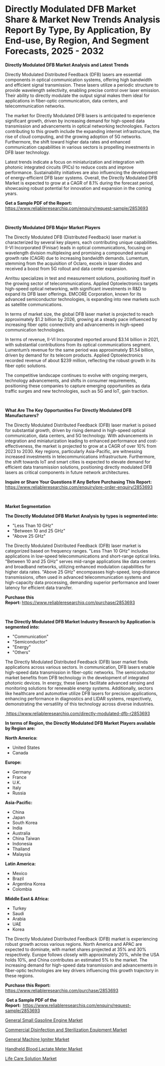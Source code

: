 <p><h1>Directly Modulated DFB Market Share & Market New Trends Analysis Report By Type, By Application, By End-use, By Region, And Segment Forecasts, 2025 - 2032</h1></p><p><strong>Directly Modulated DFB Market Analysis and Latest Trends</strong></p>
<p><p>Directly Modulated Distributed Feedback (DFB) lasers are essential components in optical communication systems, offering high bandwidth and efficient signal transmission. These lasers utilize a periodic structure to provide wavelength selectivity, enabling precise control over laser emission. Their ability to directly modulate the output signal makes them ideal for applications in fiber-optic communication, data centers, and telecommunication networks. </p><p>The market for Directly Modulated DFB lasers is anticipated to experience significant growth, driven by increasing demand for high-speed data transmission and advancements in optical networking technologies. Factors contributing to this growth include the expanding internet infrastructure, the rise of cloud computing, and the growing adoption of 5G networks. Furthermore, the shift toward higher data rates and enhanced communication capabilities in various sectors is propelling investments in DFB laser technology.</p><p>Latest trends indicate a focus on miniaturization and integration with photonic integrated circuits (PICs) to reduce costs and improve performance. Sustainability initiatives are also influencing the development of energy-efficient DFB laser systems. Overall, the Directly Modulated DFB Market is expected to grow at a CAGR of 8.1% during the forecast period, showcasing robust potential for innovation and expansion in the coming years.</p></p>
<p><strong>Get a Sample PDF of the Report:&nbsp;</strong> <a href="https://www.reliableresearchiq.com/enquiry/request-sample/2853693?utm_campaign=1170&utm_medium=2&utm_source=Github&utm_content=ia&utm_term=12032025&utm_id=directly-modulated-dfb">https://www.reliableresearchiq.com/enquiry/request-sample/2853693</a></p>
<p>&nbsp;</p>
<p><strong>Directly Modulated DFB Major Market Players</strong></p>
<p><p>The Directly Modulated DFB (Distributed Feedback) laser market is characterized by several key players, each contributing unique capabilities. II-VI Incorporated (Finisar) leads in optical communications, focusing on wavelength division multiplexing and promising a compounded annual growth rate (CAGR) due to increasing bandwidth demands. Lumentum, stemming from the acquisition of Oclaro, excels in laser diodes and received a boost from 5G rollout and data center expansion. </p><p>Anritsu specializes in test and measurement solutions, positioning itself in the growing sector of telecommunications. Applied Optoelectronics targets high-speed optical networking, with significant investments in R&D to expand its DFB laser offerings. EMCORE Corporation, known for its advanced semiconductor technologies, is expanding into new markets such as satellite communications.</p><p>In terms of market size, the global DFB laser market is projected to reach approximately $1.2 billion by 2026, growing at a steady pace influenced by increasing fiber optic connectivity and advancements in high-speed communication technologies. </p><p>In terms of revenue, II-VI Incorporated reported around $3.14 billion in 2021, with substantial contributions from its optical communications segment. Lumentum’s revenue for the same period was approximately $1.54 billion, driven by demand for its telecom products. Applied Optoelectronics recorded revenue of about $239 million, reflecting the robust growth in its fiber optic solutions.</p><p>The competitive landscape continues to evolve with ongoing mergers, technology advancements, and shifts in consumer requirements, positioning these companies to capture emerging opportunities as data traffic surges and new technologies, such as 5G and IoT, gain traction.</p></p>
<p>&nbsp;</p>
<p><strong>What Are The Key Opportunities For Directly Modulated DFB Manufacturers?</strong></p>
<p><p>The Directly Modulated Distributed Feedback (DFB) laser market is poised for substantial growth, driven by rising demand in high-speed optical communication, data centers, and 5G technology. With advancements in integration and miniaturization leading to enhanced performance and cost-effectiveness, the market is projected to grow at a CAGR of over 10% from 2023 to 2030. Key regions, particularly Asia-Pacific, are witnessing increased investments in telecommunications infrastructure. Furthermore, the shift towards IoT and smart cities is expected to elevate demand for efficient data transmission solutions, positioning directly modulated DFB lasers as critical components in future network architectures.</p></p>
<p><strong>Inquire or Share Your Questions If Any Before Purchasing This Report:</strong> <a href="https://www.reliableresearchiq.com/enquiry/pre-order-enquiry/2853693?utm_campaign=1170&utm_medium=2&utm_source=Github&utm_content=ia&utm_term=12032025&utm_id=directly-modulated-dfb">https://www.reliableresearchiq.com/enquiry/pre-order-enquiry/2853693</a></p>
<p>&nbsp;</p>
<p><strong>Market Segmentation</strong></p>
<p><strong>The Directly Modulated DFB Market Analysis by types is segmented into:</strong></p>
<p><ul><li>"Less Than 10 GHz"</li><li>"Between 10 and 25 GHz"</li><li>"Above 25 GHz"</li></ul></p>
<p><p>The Directly Modulated Distributed Feedback (DFB) laser market is categorized based on frequency ranges. "Less Than 10 GHz" includes applications in low-speed telecommunications and short-range optical links. "Between 10 and 25 GHz" serves mid-range applications like data centers and broadband networks, utilizing enhanced modulation capabilities for higher data rates. "Above 25 GHz" encompasses high-speed, long-distance transmissions, often used in advanced telecommunication systems and high-capacity data processing, demanding superior performance and lower latency for efficient data transfer.</p></p>
<p><strong>Purchase this Report:&nbsp;</strong><a href="https://www.reliableresearchiq.com/purchase/2853693?utm_campaign=1170&utm_medium=2&utm_source=Github&utm_content=ia&utm_term=12032025&utm_id=directly-modulated-dfb">https://www.reliableresearchiq.com/purchase/2853693</a></p>
<p>&nbsp;</p>
<p><strong>The Directly Modulated DFB Market Industry Research by Application is segmented into:</strong></p>
<p><ul><li>"Communication"</li><li>"Semiconductor"</li><li>"Energy"</li><li>"Others"</li></ul></p>
<p><p>The Directly Modulated Distributed Feedback (DFB) laser market finds applications across various sectors. In communication, DFB lasers enable high-speed data transmission in fiber-optic networks. The semiconductor market benefits from DFB technology in the development of integrated photonic devices. In energy, these lasers facilitate advanced sensing and monitoring solutions for renewable energy systems. Additionally, sectors like healthcare and automotive utilize DFB lasers for precision applications, enhancing performance in diagnostics and LIDAR systems, respectively, demonstrating the versatility of this technology across diverse industries.</p></p>
<p><a href="https://www.reliableresearchiq.com/directly-modulated-dfb-r2853693?utm_campaign=1170&utm_medium=2&utm_source=Github&utm_content=ia&utm_term=12032025&utm_id=directly-modulated-dfb">&nbsp;https://www.reliableresearchiq.com/directly-modulated-dfb-r2853693</a></p>
<p><strong>In terms of Region, the Directly Modulated DFB Market Players available by Region are:</strong></p>
<p>
    <p> <strong> North America: </strong>
        <ul>
            <li>United States</li>
            <li>Canada</li>
        </ul>
        </p> 
    <p> <strong> Europe: </strong>
        <ul>
            <li>Germany</li>
            <li>France</li>
            <li>U.K.</li>
            <li>Italy</li>
            <li>Russia</li>
        </ul>
        </p> 
    <p> <strong> Asia-Pacific: </strong>
        <ul>
            <li>China</li>
            <li>Japan</li>
            <li>South Korea</li>
            <li>India</li>
            <li>Australia</li>
            <li>China Taiwan</li>
            <li>Indonesia</li>
            <li>Thailand</li>
            <li>Malaysia</li>
        </ul>
        </p> 
    <p> <strong> Latin America: </strong>
        <ul>
            <li>Mexico</li>
            <li>Brazil</li>
            <li>Argentina Korea</li>
            <li>Colombia</li>
        </ul>
        </p> 
    <p> <strong> Middle East & Africa: </strong>
        <ul>
            <li>Turkey</li>
            <li>Saudi</li>
            <li>Arabia</li>
            <li>UAE</li>
            <li>Korea</li>
        </ul>
    </p>
    </p>
<p><p>The Directly Modulated Distributed Feedback (DFB) market is experiencing robust growth across various regions. North America and APAC are expected to dominate, with market shares projected at 35% and 30% respectively. Europe follows closely with approximately 20%, while the USA holds 10%, and China contributes an estimated 5% to the market. The increasing demand for high-speed data transmission and advancements in fiber-optic technologies are key drivers influencing this growth trajectory in these regions.</p></p>
<p><strong>Purchase this Report: </strong><a href="https://www.reliableresearchiq.com/purchase/2853693?utm_campaign=1170&utm_medium=2&utm_source=Github&utm_content=ia&utm_term=12032025&utm_id=directly-modulated-dfb">https://www.reliableresearchiq.com/purchase/2853693</a></p>
<p>&nbsp;<strong>Get a Sample PDF of the Report:&nbsp;&nbsp;</strong><a href="https://www.reliableresearchiq.com/enquiry/request-sample/2853693?utm_campaign=1170&utm_medium=2&utm_source=Github&utm_content=ia&utm_term=12032025&utm_id=directly-modulated-dfb">https://www.reliableresearchiq.com/enquiry/request-sample/2853693</a></p>
<p><strong></strong></p>
<p><p><a href="https://github.com/ridchycarlas/Market-Research-Report-List-1/blob/main/general-small-gasoline-engine-market.md?utm_campaign=1170&utm_medium=2&utm_source=Github&utm_content=ia&utm_term=12032025&utm_id=directly-modulated-dfb">General Small Gasoline Engine Market</a></p><p><a href="https://github.com/catlowdarcys/Market-Research-Report-List-1/blob/main/commercial-disinfection-and-sterilization-equipment-market.md?utm_campaign=1170&utm_medium=2&utm_source=Github&utm_content=ia&utm_term=12032025&utm_id=directly-modulated-dfb">Commercial Disinfection and Sterilization Equipment Market</a></p><p><a href="https://github.com/stohllaackdw/Market-Research-Report-List-1/blob/main/general-machine-igniter-market.md?utm_campaign=1170&utm_medium=2&utm_source=Github&utm_content=ia&utm_term=12032025&utm_id=directly-modulated-dfb">General Machine Igniter Market</a></p><p><a href="https://github.com/bramsklizas/Market-Research-Report-List-1/blob/main/handheld-blood-lactate-meter-market.md?utm_campaign=1170&utm_medium=2&utm_source=Github&utm_content=ia&utm_term=12032025&utm_id=directly-modulated-dfb">Handheld Blood Lactate Meter Market</a></p><p><a href="https://github.com/fabinbuddygc/Market-Research-Report-List-1/blob/main/life-care-solution-market.md?utm_campaign=1170&utm_medium=2&utm_source=Github&utm_content=ia&utm_term=12032025&utm_id=directly-modulated-dfb">Life Care Solution Market</a></p></p>